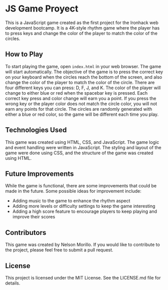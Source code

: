 # JS Game Proyect

This is a JavaScript game created as the first project for the Ironhack web development bootcamp. It is a 4K-style rhythm game where the player has to press keys and change the color of the player to match the color of the circles.

## How to Play

To start playing the game, open `index.html` in your web browser. The game will start automatically. The objective of the game is to press the correct key on your keyboard when the circles reach the bottom of the screen, and also change the color of the player to match the color of the circle. There are four different keys you can press: D, F, J, and K. The color of the player will change to either blue or red when the spacebar key is pressed. Each correct key press and color change will earn you a point. If you press the wrong key or the player color does not match the circle color, you will not earn any points for that circle. The circles are randomly generated with either a blue or red color, so the game will be different each time you play.

## Technologies Used

This game was created using HTML, CSS, and JavaScript. The game logic and event handling were written in JavaScript. The styling and layout of the game were done using CSS, and the structure of the game was created using HTML.

## Future Improvements

While the game is functional, there are some improvements that could be made in the future. Some possible ideas for improvement include:

- Adding music to the game to enhance the rhythm aspect
- Adding more levels or difficulty settings to keep the game interesting
- Adding a high score feature to encourage players to keep playing and improve their scores

## Contributors

This game was created by Nelson Morillo. If you would like to contribute to the project, please feel free to submit a pull request.

## License

This project is licensed under the MIT License. See the LICENSE.md file for details.
